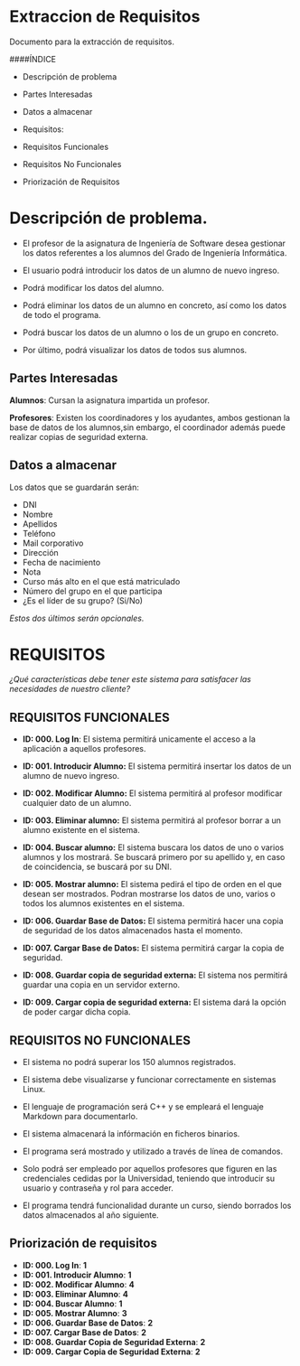 # Extraccion de Requisitos

Documento para la extracción de requisitos.

####ÍNDICE

 * Descripción de problema
 * Partes Interesadas
 * Datos a almacenar
 * Requisitos:

  * Requisitos Funcionales
  * Requisitos No Funcionales
  * Priorización de Requisitos

# Descripción de problema.

 * El profesor de la asignatura de Ingeniería de Software desea gestionar los datos referentes a los alumnos del Grado de Ingeniería Informática.

 * El usuario podrá introducir los datos de un alumno de nuevo ingreso.

 * Podrá modificar los datos del alumno.

 * Podrá eliminar los datos de un alumno en concreto, así como los datos de todo el programa.

 * Podrá buscar los datos de un alumno o los de un grupo en concreto.

 * Por último, podrá visualizar los datos de todos sus alumnos.

## Partes Interesadas

**Alumnos**: Cursan la asignatura impartida un profesor.

**Profesores**: Existen los coordinadores y los ayudantes, ambos gestionan la base de datos de los alumnos,sin embargo, el coordinador además puede realizar copias de seguridad externa.

## Datos a almacenar

Los datos que se guardarán serán: 

* DNI
* Nombre
* Apellidos
* Teléfono
* Mail corporativo
* Dirección
* Fecha de nacimiento
* Nota
* Curso más alto en el que está matriculado
* Número del grupo en el que participa
* ¿Es el líder de su grupo? (Si/No)

*Estos dos últimos serán opcionales.*


# REQUISITOS 

*¿Qué características debe tener este sistema para satisfacer las necesidades de nuestro cliente?*


## REQUISITOS FUNCIONALES

 * **ID: 000. Log In**: El sistema permitirá unicamente el acceso a la aplicación a aquellos profesores.

 * **ID: 001. Introducir Alumno:** El sistema permitirá insertar los datos de un alumno de nuevo ingreso.

 * **ID: 002. Modificar Alumno:** El sistema permitirá al profesor modificar cualquier dato de un alumno.

 * **ID: 003. Eliminar alumno:** El sistema permitirá al profesor borrar a un alumno existente en el sistema.

 * **ID: 004. Buscar alumno:** El sistema buscara los datos de uno o varios alumnos y los mostrará. Se buscará primero por su apellido y, en caso de coincidencia, se buscará por su DNI.

 * **ID: 005. Mostrar alumno:** El sistema pedirá el tipo de orden en el que desean ser mostrados. Podran mostrarse los datos de uno, varios o todos los alumnos existentes en el sistema.

 * **ID: 006. Guardar Base de Datos:** El sistema permitirá hacer una copia de seguridad de los datos almacenados hasta el momento.

 * **ID: 007. Cargar Base de Datos:** El sistema permitirá cargar la copia de seguridad.

 * **ID: 008. Guardar copia de seguridad externa:** El sistema nos permitirá guardar una copia en un servidor externo.
 * **ID: 009. Cargar copia de seguridad externa:** El sistema dará la opción de poder cargar dicha copia.

## REQUISITOS NO FUNCIONALES

 * El sistema no podrá superar los 150 alumnos registrados.

 * El sistema debe visualizarse y funcionar correctamente en sistemas Linux.

 * El lenguaje de programación será C++ y se empleará el lenguaje Markdown para documentarlo.

 * El sistema almacenará la infórmación en ficheros binarios.

 * El programa será mostrado y utilizado a través de línea de comandos.

 * Solo podrá ser empleado por aquellos profesores que figuren en las credenciales cedidas por la Universidad, teniendo que introducir su usuario y contraseña y rol para acceder.

 * El programa tendrá funcionalidad durante un curso, siendo borrados los datos almacenados al año siguiente.


## Priorización de requisitos

* **ID: 000. Log In**: **1**
* **ID: 001. Introducir Alumno**: **1**
* **ID: 002. Modificar Alumno**: **4**
* **ID: 003. Eliminar Alumno**: **4**
* **ID: 004. Buscar Alumno**: **1**
* **ID: 005. Mostrar Alumno**: **3**
* **ID: 006. Guardar Base de Datos**: **2**
* **ID: 007. Cargar Base de Datos**: **2**
* **ID: 008. Guardar Copia de Seguridad Externa**: **2**
* **ID: 009. Cargar Copia de Seguridad Externa**: **2**



